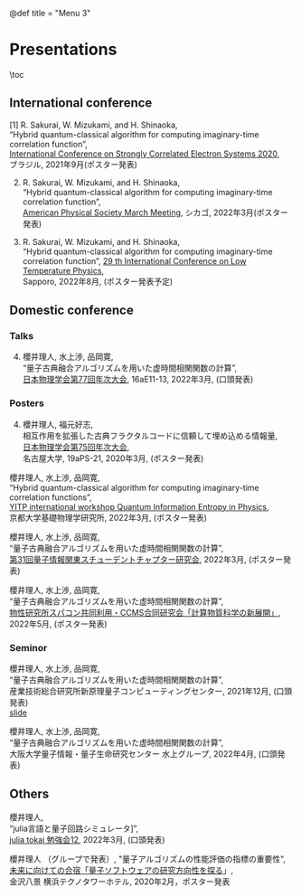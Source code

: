 @def title = "Menu 3"

# Presentations

\toc

## International conference

[1] R. Sakurai, W. Mizukami, and H. Shinaoka,  
“Hybrid quantum-classical algorithm for computing imaginary-time correlation function”,  
[International Conference on Strongly Correlated Electron Systems 2020](https://eventos.galoa.com.br/sces-2020),  
ブラジル, 2021年9月(ポスター発表)  

2. R. Sakurai, W. Mizukami, and H. Shinaoka,  
“Hybrid quantum-classical algorithm for computing imaginary-time correlation function”,  
[American Physical Society March Meeting](https://meetings.aps.org/Meeting/MAR22/Session/D08), シカゴ, 2022年3月(ポスター発表)

3. R. Sakurai, W. Mizukami, and H. Shinaoka,  
“Hybrid quantum-classical algorithm for computing imaginary-time correlation function”,
[29 th International Conference on Low Temperature Physics](https://www.lt29.jp),  
Sapporo, 2022年8月, (ポスター発表予定)



## Domestic conference

### Talks

4. 櫻井理人, 水上渉, 品岡寛,  
“量子古典融合アルゴリズムを用いた虚時間相関関数の計算”,  
[日本物理学会第77回年次大会](https://onsite.gakkai-web.net/jps/jps_search/2022sp/index.html), 16aE11-13, 2022年3月, (口頭発表)


### Posters

4. 櫻井理人, 福元好志,  
相互作用を拡張した古典フラクタルコードに信頼して埋め込める情報量,  
[日本物理学会第75回年次大会](https://w4.gakkai-web.net/jps_search/2020sp/index.html),  
名古屋大学, 19aPS-21, 2020年3月, (ポスター発表)

櫻井理人, 水上渉, 品岡寛,  
“Hybrid quantum-classical algorithm for computing imaginary-time correlation functions”,  
[YITP international workshop Quantum Information Entropy in Physics](http://www2.yukawa.kyoto-u.ac.jp/~qiep2022/QIEP/index.php),  
京都大学基礎物理学研究所, 2022年3月, (ポスター発表)

櫻井理人, 水上渉, 品岡寛,  
“量子古典融合アルゴリズムを用いた虚時間相関関数の計算”,   
[第31回量子情報関東スチューデントチャプター研究会](https://quangaroo.web.fc2.com/meetings/31/meeting.html), 2022年3月, (ポスター発表)

櫻井理人, 水上渉, 品岡寛,  
“量子古典融合アルゴリズムを用いた虚時間相関関数の計算”,   
[物性研究所スパコン共同利用・CCMS合同研究会「計算物質科学の新展開」](https://ccms.issp.u-tokyo.ac.jp/event/5105),   
2022年5月, (ポスター発表)


### Seminor
櫻井理人, 水上渉, 品岡寛,  
“量子古典融合アルゴリズムを用いた虚時間相関関数の計算”,  
産業技術総合研究所新原理量子コンピューティングセンター, 2021年12月, (口頭発表)  
[slide](https://sakurairihito.github.io/presentation_at_lab_20211221/)

櫻井理人, 水上渉, 品岡寛,  
“量子古典融合アルゴリズムを用いた虚時間相関関数の計算”,  
大阪大学量子情報・量子生命研究センター 水上グループ, 2022年4月, (口頭発表)


## Others 

櫻井理人,    
“julia言語と量子回路シミュレータ]”,   
[julia tokai 勉強会12](https://juliatokai.connpass.com/event/241113/), 2022年3月, (口頭発表)

櫻井理人 （グループで発表）, 
"量子アルゴリズムの性能評価の指標の重要性",  
[未来に向けての合宿「量子ソフトウェアの研究方向性を探る](https://www.jst.go.jp/stpp/q-leap/joho/pdf/qsw_camp0221.pdf)」,  
金沢八景 横浜テクノタワーホテル, 2020年2月，ポスター発表
